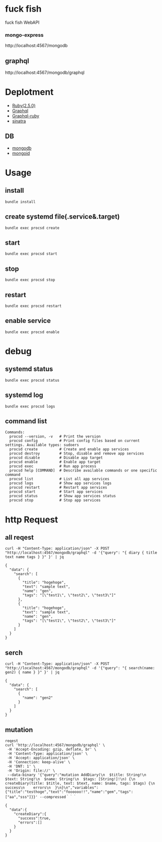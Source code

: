 # fuck fish
fuck fish WebAPI

### mongo-express
http://localhost:4567/mongodb

## graphql
http://localhost:4567/mongodb/graphql

# Deplotment
- [Ruby(2.5.0)](https://www.ruby-lang.org/ja/)
- [Graphql](https://graphql.org/)
- [Graphql-ruby](https://graphql-ruby.org/)
- [sinatra](http://sinatrarb.com/)

## DB
- [mongodb](https://www.mongodb.com/)
- [mongoid](https://docs.mongodb.com/mongoid/current/)



# Usage

## install
```
bundle install
```


## create systemd file(.service&.target)
```
bundle exec procsd create
```

## start
```
bundle exec procsd start
```

## stop
```
bundle exec procsd stop
```


## restart
```
bundle exec procsd restart
```

## enable service
```
bundle exec procsd enable
```

# debug

## systemd status
```
bundle exec procsd status
```

## systemd log
```
bundle exec procsd logs
```

## command list
```
Commands:
  procsd --version, -v   # Print the version
  procsd config          # Print config files based on current settings. Available types: sudoers
  procsd create          # Create and enable app services
  procsd destroy         # Stop, disable and remove app services
  procsd disable         # Disable app target
  procsd enable          # Enable app target
  procsd exec            # Run app process
  procsd help [COMMAND]  # Describe available commands or one specific command
  procsd list            # List all app services
  procsd logs            # Show app services logs
  procsd restart         # Restart app services
  procsd start           # Start app services
  procsd status          # Show app services status
  procsd stop            # Stop app services
```

# http Request

## all reqest
```
curl -H "Content-Type: application/json" -X POST "http://localhost:4567/mongodb/graphql" -d '{"query": "{ diary { title text name tags } }" }' | jq
```

```
{
  "data": {
    "search": [
      {
        "title": "hogehoge",
        "text": "sample text",
        "name": "gen",
        "tags": "[\"test1\", \"test2\", \"test3\"]"
      },
      {
        "title": "hogehoge",
        "text": "sample text",
        "name": "gen",
        "tags": "[\"test1\", \"test2\", \"test3\"]"
      }
    ]
  }
}

```

## serch
```
curl -H "Content-Type: application/json" -X POST "http://localhost:4567/mongodb/graphql" -d '{"query": "{ search(name: gen2) { name } }" }' | jq
```

```
{
  "data": {
    "search": [
      {
        "name": "gen2"
      }
    ]
  }
}
```
## mutation
```
reqest
curl 'http://localhost:4567/mongodb/graphql' \
 -H 'Accept-Encoding: gzip, deflate, br' \
 -H 'Content-Type: application/json' \
 -H 'Accept: application/json' \
 -H 'Connection: keep-alive' \
 -H 'DNT: 1' \
 -H 'Origin: file://' \
 --data-binary '{"query":"mutation AddDiary(\n  $title: String!\n  $text: String!\n  $name: String!\n  $tags: [String!]!\n) {\n  createDiary(title: $title, text: $text, name: $name, tags: $tags) {\n    success\n    errors\n  }\n}\n","variables":{"title":"testhoge","text":"foooooo!!","name":"gem","tags":["aa","sss"]}}' --compressed｀｀｀
```

```
{
  "data":{
    "createDiary":{
      "success":true,
      "errors":[]
    }
  }
}
```
